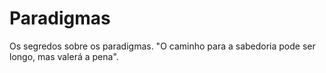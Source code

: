 # Paradigmas
Os segredos sobre os paradigmas.
"O caminho para a sabedoria pode ser longo, mas valerá a pena".
